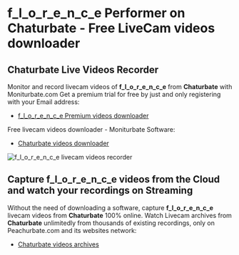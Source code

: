 # f_l_o_r_e_n_c_e Performer on Chaturbate - Free LiveCam videos downloader

## Chaturbate Live Videos Recorder

Monitor and record livecam videos of **f_l_o_r_e_n_c_e** from **Chaturbate** with Moniturbate.com
Get a premium trial for free by just and only registering with your Email address:
* [f_l_o_r_e_n_c_e Premium videos downloader](https://moniturbate.com/request-demo-licence-key.html)

Free livecam videos downloader - Moniturbate Software:
* [Chaturbate videos downloader](https://moniturbate.com/moniturbate-download-software.html)

![f_l_o_r_e_n_c_e livecam videos recorder](https://peachurnet.com/templates/moniturbate-software.png)


## Capture f_l_o_r_e_n_c_e videos from the Cloud and watch your recordings on Streaming

Without the need of downloading a software, capture **f_l_o_r_e_n_c_e** livecam videos from **Chaturbate** 100% online.
Watch Livecam archives from **Chaturbate** unlimitedly from thousands of existing recordings, only on Peachurbate.com and its websites network:
* [Chaturbate videos archives](https://peachurnet.com/)